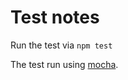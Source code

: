 # Test notes

Run the test via `npm test`

The test run using [mocha](https://www.npmjs.org/package/mocha).